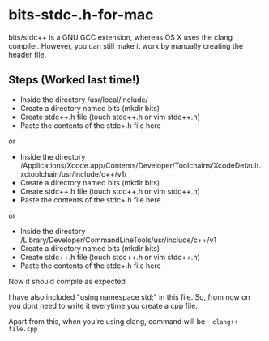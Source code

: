 # bits-stdc-.h-for-mac

bits/stdc++ is a GNU GCC extension, whereas OS X uses the clang compiler. However, you can still make it work by manually creating the header file.

## Steps (Worked last time!)
* Inside the directory /usr/local/include/ 
* Create a directory named bits (mkdir bits)
* Create stdc++.h file (touch stdc++.h or vim stdc++.h)
* Paste the contents of the stdc+.h file here

or
* Inside the directory /Applications/Xcode.app/Contents/Developer/Toolchains/XcodeDefault.xctoolchain/usr/include/c++/v1/
* Create a directory named bits (mkdir bits)
* Create stdc++.h file (touch stdc++.h or vim stdc++.h)
* Paste the contents of the stdc+.h file here

or 
* Inside the directory /Library/Developer/CommandLineTools/usr/include/c++/v1
* Create a directory named bits (mkdir bits)
* Create stdc++.h file (touch stdc++.h or vim stdc++.h)
* Paste the contents of the stdc+.h file here

Now it should compile as expected

I have also included "using namespace std;" in this file.
So, from now on you dont need to write it everytime you create a cpp file.

Apart from this, when you're using clang, command will be - `clang++ file.cpp`
